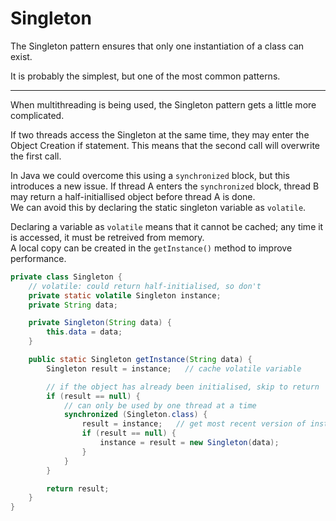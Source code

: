 # Singleton

The Singleton pattern ensures that
only one instantiation of a class
can exist.

It is probably the simplest, but
one of the most common patterns.

---

When multithreading is being used,
the Singleton pattern gets a little
more complicated.

If two threads access the Singleton
at the same time, they may enter
the Object Creation if statement.
This means that the second call
will overwrite the first call.

In Java we could overcome this using
a `synchronized` block, but this
introduces a new issue. If thread
A enters the `synchronized` block,
thread B may return a half-initiallised
object before thread A is done.  
We can avoid this by declaring the
static singleton variable as `volatile`.

Declaring a variable as `volatile`
means that it cannot be cached;
any time it is accessed, it must be
retreived from memory.  
A local copy can be created in the
`getInstance()` method to improve
performance.

```java
private class Singleton {
    // volatile: could return half-initialised, so don't
    private static volatile Singleton instance;
    private String data;

    private Singleton(String data) {
        this.data = data;
    }

    public static Singleton getInstance(String data) {
        Singleton result = instance;   // cache volatile variable

        // if the object has already been initialised, skip to return
        if (result == null) {
            // can only be used by one thread at a time
            synchronized (Singleton.class) {
                result = instance;   // get most recent version of instance
                if (result == null) {
                    instance = result = new Singleton(data);
                }
            }
        }

        return result;
    }
}
```
